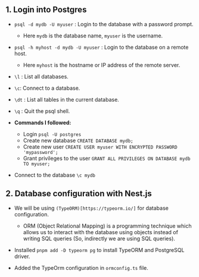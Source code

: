 ## 1. Login into Postgres

- `psql -d mydb -U myuser` : Login to the database with a password prompt.
   - Here `mydb` is the database name, `myuser` is the username.
- `psql -h myhost -d mydb -U myuser` : Login to the database on a remote host.
   - Here `myhost` is the hostname or IP address of the remote server.

- `\l` : List all databases.
- `\c`: Connect to a database.
- `\dt` : List all tables in the current database.
- `\q` : Quit the psql shell.

- **Commands I followed:**
    - Login `psql -U postgres`
    - Create new database `CREATE DATABASE mydb;`
    - Create new user `CREATE USER myuser WITH ENCRYPTED PASSWORD 'mypassword';`
    - Grant privileges to the user `GRANT ALL PRIVILEGES ON DATABASE mydb TO myuser;`
- Connect to the database `\c mydb`


## 2. Database configuration with Nest.js
- We will be using `(TypeORM)[https://typeorm.io/]` for database configuration.
    - ORM (Object Relational Mapping) is a programming technique which allows us to interact with the database using objects instead of writing SQL queries (So, indirectly we are using SQL queries).

- Installed `pnpm add -D typeorm pg` to install TypeORM and PostgreSQL driver.
- Added the TypeOrm configuration in `ormconfig.ts` file.